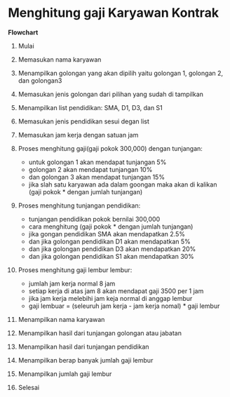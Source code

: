 # Menghitung gaji Karyawan Kontrak

**Flowchart**
1. Mulai
2. Memasukan nama karyawan 
3. Menampilkan golongan yang akan dipilih yaitu golongan 1, golongan 2, dan golongan3
4. Memasukan jenis golongan dari pilihan yang sudah di tampilkan
5. Menampilkan list pendidikan: SMA, D1, D3, dan S1
6. Memasukan jenis pendidikan sesui degan list
7. Memasukan jam kerja dengan satuan jam 
8. Proses menghitung gaji(gaji pokok 300,000) dengan tunjangan:
    - untuk golongan 1 akan mendapat tunjangan 5%
    - golongan 2 akan mendapat tunjangan 10%
    - dan golongan 3 akan mendapat tunjangan 15%
    - jika slah satu karyawan ada dalam goongan maka akan di kalikan (gaji pokok * dengan jumlah tunjangan)
9. Proses menghitung tunjangan pendidikan:
    - tunjangan pendidikan pokok bernilai 300,000
    - cara menghitung (gaji pokok * dengan jumlah tunjangan)
    - jika gongan pendidikan SMA akan mendapatkan 2.5%
    - dan jika golongan pendidikan D1 akan mendapatkan 5%
    - dan jika golongan pendidikan D3 akan mendapatkan 20%
    - dan jika golongan pendidikan S1 akan mendapatkan 30%
10. Proses menghitung gaji lembur lembur:
    - jumlah jam kerja normal 8 jam
    - setiap kerja di atas jam 8 akan mendapat gaji 3500 per 1 jam
    - jika jam kerja melebihi jam keja normal di anggap lembur
    - gaji lembuar = (seleuruh jam kerja - jam kerja nomal) * gaji lembur 

11. Menampilkan nama karyawan
12. Menampilkan hasil dari tunjangan golongan atau jabatan
13. Menampilkan hasil dari tunjangan pendidikan 
14. Menampilkan berap banyak jumlah gaji lembur
15. Menampilkan jumlah gaji lembur
16. Selesai